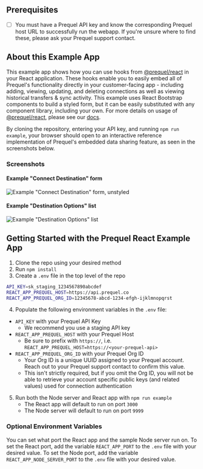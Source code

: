 ## Prerequisites
- [ ] You must have a Prequel API key and know the corresponding Prequel host URL to successfully run the webapp. If you're unsure where to find these, please ask your Prequel support contact.

## About this Example App

This example app shows how you can use hooks from [@prequel/react](https://www.npmjs.com/package/@prequel/react) in your React application. These hooks enable you to easily embed all of Prequel's functionality directly in your customer-facing app - including adding, viewing, updating, and deleting connections as well as viewing historical transfers & sync activity. This example uses React Bootstrap components to build a styled form, but it can be easily substituted with any component library, including your own. For more details on usage of [@prequel/react](https://www.npmjs.com/package/@prequel/react), please see our [docs](https://docs.prequel.co/docs/react). 

By cloning the repository, entering your API key, and running `npm run example`, your browser should open to an interactive reference implementation of Prequel's embedded data sharing feature, as seen in the screenshots below. 

### Screenshots

#### Example "Connect Destination" form
![Example "Connect Destination" form, unstyled](https://storage.googleapis.com/prequel_docs/images/react-example-add-databricks.png)

#### Example "Destination Options" list
![Example "Destination Options" list](https://storage.googleapis.com/prequel_docs/images/react-example-destinations.png)

## Getting Started with the Prequel React Example App

1. Clone the repo using your desired method
2. Run `npm install`
3. Create a `.env` file in the top level of the repo
```bash
API_KEY=sk_staging_1234567890abcdef
REACT_APP_PREQUEL_HOST=https://api.prequel.co
REACT_APP_PREQUEL_ORG_ID=12345678-abcd-1234-efgh-ijklmnopqrst
```
4. Populate the following environment variables in the `.env` file:
  * `API_KEY` with your Prequel API Key
    * We recommend you use a staging API key
  * `REACT_APP_PREQUEL_HOST` with your Prequel Host
    * Be sure to prefix with `https://`, i.e. `REACT_APP_PREQUEL_HOST=https://<your-prequel-api>`
  * `REACT_APP_PREQUEL_ORG_ID` with your Prequel Org ID 
    * Your Org ID is a unique UUID assigned to your Prequel account. Reach out to your Prequel support contact to confirm this value. 
    * This isn't strictly required, but if you omit the Org ID, you will not be able to retrieve your account specific public keys (and related values) used for connection authentication
5. Run both the Node server and React app with `npm run example`
    * The React app will default to run on port `3000`
    * The Node server will default to run on port `9999`

### Optional Environment Variables

You can set what port the React app and the sample Node server run on. To set the React port, add the variable `REACT_APP_PORT` to the `.env` file with your desired value. To set the Node port, add the variable `REACT_APP_NODE_SERVER_PORT` to the `.env` file with your desired value.
